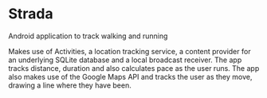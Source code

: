 # Strada
Android application to track walking and running

Makes use of Activities, a location tracking service, a content provider for an underlying SQLite database and a local broadcast receiver. The app tracks distance, duration and also calculates pace as the user runs. The app also makes use of the Google Maps API and tracks the user as they move, drawing a line where they have been. 
